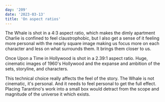 ```yaml
---
day: '209'
date: '2023-03-13'
title: 'On aspect ratios'
---
```


The Whale is shot in a 4:3 aspect ratio, which makes the dimly apartment Charlie is confined to feel claustrophobic, but I also get a sense of it feeling more personal with the nearly square image making us focus more on each character and less on what surrounds them. It brings them closer to us.

Once Upon a Time in Hollywood is shot in a 2.39:1 aspect ratio. Huge, cinematic images of 1960's Hollywood and the expanse and ambition of the sets, storyline, and characters.

This technical choice really affects the feel of the story. The Whale is not cinematic, it's personal. And it needs to feel personal to get the full effect. Placing Tarantino's work into a small box would detract from the scope and magnitude of the universe it which exists.
